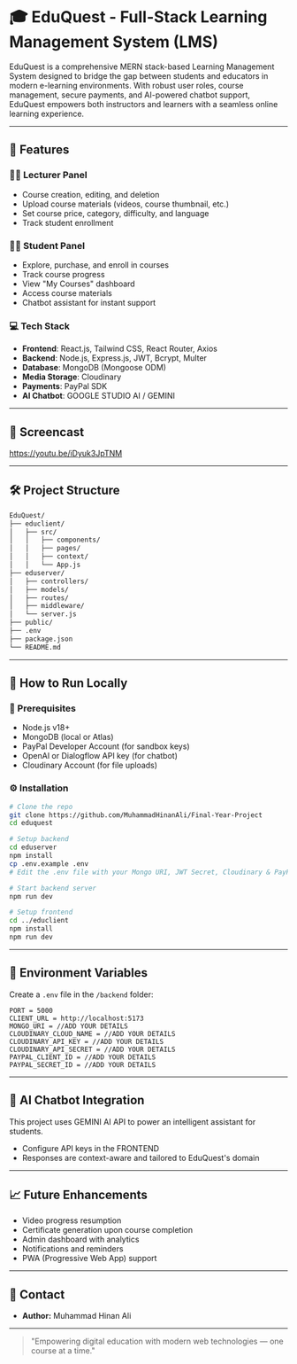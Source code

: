 # 🎓 EduQuest - Full-Stack Learning Management System (LMS)

EduQuest is a comprehensive MERN stack-based Learning Management System designed to bridge the gap between students and educators in modern e-learning environments. With robust user roles, course management, secure payments, and AI-powered chatbot support, EduQuest empowers both instructors and learners with a seamless online learning experience.

---

## 🚀 Features

### 🧑‍🏫 Lecturer Panel
- Course creation, editing, and deletion
- Upload course materials (videos, course thumbnail, etc.)
- Set course price, category, difficulty, and language
- Track student enrollment

### 🧑‍🎓 Student Panel
- Explore, purchase, and enroll in courses
- Track course progress
- View "My Courses" dashboard
- Access course materials
- Chatbot assistant for instant support

### 💻 Tech Stack
- **Frontend**: React.js, Tailwind CSS, React Router, Axios
- **Backend**: Node.js, Express.js, JWT, Bcrypt, Multer
- **Database**: MongoDB (Mongoose ODM)
- **Media Storage**: Cloudinary
- **Payments**: PayPal SDK
- **AI Chatbot**: GOOGLE STUDIO AI / GEMINI
---

## 📸 Screencast
https://youtu.be/iDyuk3JpTNM

---

## 🛠️ Project Structure

```bash
EduQuest/
├── educlient/
│   ├── src/
│   │   ├── components/
│   │   ├── pages/
│   │   ├── context/
│   │   └── App.js
├── eduserver/
│   ├── controllers/
│   ├── models/
│   ├── routes/
│   ├── middleware/
│   └── server.js
├── public/
├── .env
├── package.json
└── README.md
```

---

## 🧪 How to Run Locally

### 🔧 Prerequisites
- Node.js v18+
- MongoDB (local or Atlas)
- PayPal Developer Account (for sandbox keys)
- OpenAI or Dialogflow API key (for chatbot)
- Cloudinary Account (for file uploads)

### ⚙️ Installation

```bash
# Clone the repo
git clone https://github.com/MuhammadHinanAli/Final-Year-Project
cd eduquest

# Setup backend
cd eduserver
npm install
cp .env.example .env
# Edit the .env file with your Mongo URI, JWT Secret, Cloudinary & PayPal keys

# Start backend server
npm run dev

# Setup frontend
cd ../educlient
npm install
npm run dev
```

---

## 🔐 Environment Variables

Create a `.env` file in the `/backend` folder:

```env
PORT = 5000
CLIENT_URL = http://localhost:5173
MONGO_URI = //ADD YOUR DETAILS
CLOUDINARY_CLOUD_NAME = //ADD YOUR DETAILS
CLOUDINARY_API_KEY = //ADD YOUR DETAILS
CLOUDINARY_API_SECRET = //ADD YOUR DETAILS
PAYPAL_CLIENT_ID = //ADD YOUR DETAILS
PAYPAL_SECRET_ID = //ADD YOUR DETAILS
```

---

## 🧠 AI Chatbot Integration

This project uses GEMINI AI API to power an intelligent assistant for students.

- Configure API keys in the FRONTEND
- Responses are context-aware and tailored to EduQuest's domain

---

## 📈 Future Enhancements

- Video progress resumption
- Certificate generation upon course completion
- Admin dashboard with analytics
- Notifications and reminders
- PWA (Progressive Web App) support

---

## 📧 Contact

- **Author:** Muhammad Hinan Ali

---

> "Empowering digital education with modern web technologies — one course at a time."

